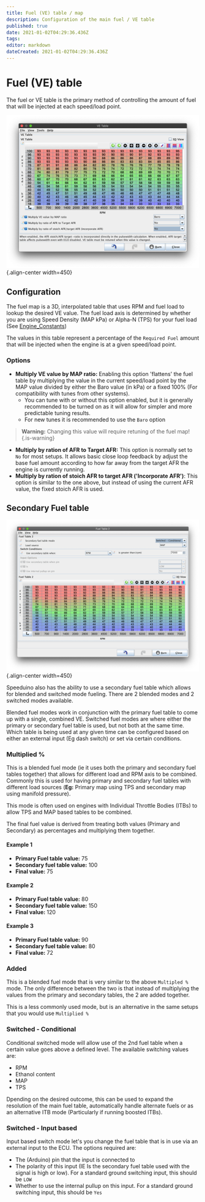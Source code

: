 ```yaml
---
title: Fuel (VE) table / map
description: Configuration of the main fuel / VE table 
published: true
date: 2021-01-02T04:29:36.436Z
tags: 
editor: markdown
dateCreated: 2021-01-02T04:29:36.436Z
---
```


# Fuel (VE) table

The fuel or VE table is the primary method of controlling the amount of fuel that will be injected at each speed/load point. 

![VE Table 1](/img/tuning/ve_table.png){.align-center width=450}

## Configuration
The fuel map is a 3D, interpolated table that uses RPM and fuel load to lookup the desired VE value. The fuel load axis is determined by whether you are using Speed Density (MAP kPa) or Alpha-N (TPS) for your fuel load (See [Engine_Constants](/en/configuration/Engine_Constants))

The values in this table represent a percentage of the `Required Fuel` amount that will be injected when the engine is at a given speed/load point. 

### Options
- **Multiply VE value by MAP ratio:** Enabling this option 'flattens' the fuel table by multiplying the value in the current speed/load point by the MAP value divided by either the Baro value (in kPa) or a fixed 100% (For compatibility with tunes from other systems). 
  - You can tune with or without this option enabled, but it is generally recommended to be turned on as it will allow for simpler and more predictable tuning results. 
  - For new tunes it is recommended to use the `Baro` option
  
> **Warning:** Changing this value will require retuning of the fuel map!{.is-warning}

- **Multiply by ration of AFR to Target AFR:** This option is normally set to `No` for most setups. It allows basic close loop feedback by adjust the base fuel amount according to how far away from the target AFR the engine is currently running. 
- **Multiply by ration of stoich AFR to target AFR ('Incorporate AFR')**: This option is similar to the one above, but instead of using the current AFR value, the fixed stoich AFR is used. 



## Secondary Fuel table

![Secondary Fuel table](/img/tuning/2nd_fuel_table.png){.align-center width=450}

Speeduino also has the ability to use a secondary fuel table which allows for blended and switched mode fueling. There are 2 blended modes and 2 switched modes available.

Blended fuel modes work in conjunction with the primary fuel table to come up with a single, combined VE. Switched fuel modes are where either the primary or secondary fuel table is used, but not both at the same time. Which table is being used at any given time can be configured based on either an external input (Eg dash switch) or set via certain conditions. 


### Multiplied %
This is a blended fuel mode (ie it uses both the primary and secondary fuel tables together) that allows for different load and RPM axis to be combined. Commonly this is used for having primary and secondary fuel tables with different load sources (**Eg:** Primary map using TPS and secondary map using manifold pressure). 

This mode is often used on engines with Individual Throttle Bodies (ITBs) to allow TPS and MAP based tables to be combined.

The final fuel value is derived from treating both values (Primary and Secondary) as percentages and multiplying them together. 

#### Example 1
* **Primary Fuel table value:** 75
* **Secondary fuel table value:** 100
* **Final value:** 75 

#### Example 2
* **Primary Fuel table value:** 80
* **Secondary fuel table value:** 150
* **Final value:** 120

#### Example 3
* **Primary Fuel table value:** 90
* **Secondary fuel table value:** 80
* **Final value:** 72

### Added
This is a blended fuel mode that is very similar to the above `Multipled %` mode. The only difference between the two is that instead of multiplying the values from the primary and secondary tables, the 2 are added together. 

This is a less commonly used mode, but is an alternative in the same setups that you would use `Multiplied %`

### Switched - Conditional
Conditional switched mode will allow use of the 2nd fuel table when a certain value goes above a defined level. The available switching values are:

* RPM
* Ethanol content
* MAP 
* TPS

Dpending on the desired outcome, this can be used to expand the resolution of the main fuel table, automatically handle alternate fuels or as an alternative ITB mode (Particularly if running boosted ITBs). 

### Switched - Input based
Input based switch mode let's you change the fuel table that is in use via an external input to the ECU. The options required are:

* The (Arduino) pin that the input is connected to
* The polarity of this input (IE Is the secondary fuel table used with the signal is high or low). For a standard ground switching input, this should be `LOW`
* Whether to use the internal pullup on this input. For a standard ground switching input, this should be `Yes`

